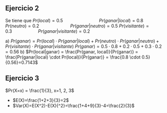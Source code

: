 ## Ejercicio 2 
Se tiene que
$Pr(local)=0.5 \ \ \ \ \ \ \ \ \ \ \ \ \ \ \ \ \ \ \ \ \ \ \ \ \ \ \ \ \ Pr(ganar|local)=0.8$ 
$Pr(neutro)=0.2 \ \ \ \ \ \ \ \ \ \ \ \ \ \ \ \ \ \ \ \ \ \ \ \ \ Pr(ganar|neutro)=0.5$
$Pr(visitante)=0.3 \ \ \ \ \ \ \ \ \ \ \ \ \ \ \ \ \ \ \ \ \ Pr(ganar|visitante)=0.2$

a) 
$Pr(ganar)=Pr(local) \cdot Pr(ganar|local) + Pr(neutro) \cdot Pr(ganar|neutro) + Pr(visitante) \cdot Pr(ganar|visitante)$
$Pr(ganar) = 0.5 \cdot 0.8 + 0.2 \cdot 0.5 + 0.3 \cdot 0.2 = 0.56$
b)
$Pr(local|ganar) = \frac{Pr(ganar, local)}{Pr(ganar)} = \frac{Pr(ganar|local) \cdot Pr(local)}{Pr(ganar)} = \frac{0.8 \cdot 0.5}{0.56}=0.7143$
## Ejercicio 3
$Pr(X=x) = \frac{1}{3}, x=1, 2, 3$
- $E(X)=\frac{1+2+3}{3}=2$
- $Var(X)=E(X^2)-E(X){^2}=\frac{1+4+9}{3}-4=\frac{2}{3}$

